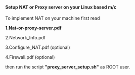 #### Setup NAT or Proxy server on your Linux based m/c 
To implement NAT on your machine first read 

**1.Nat-or-proxy-server.pdf**

2.Network_Info.pdf 

3.Configure_NAT.pdf (optional)

4.Firewall.pdf (optional)

then run the script **"proxy_server_setup.sh"** as ROOT user.


